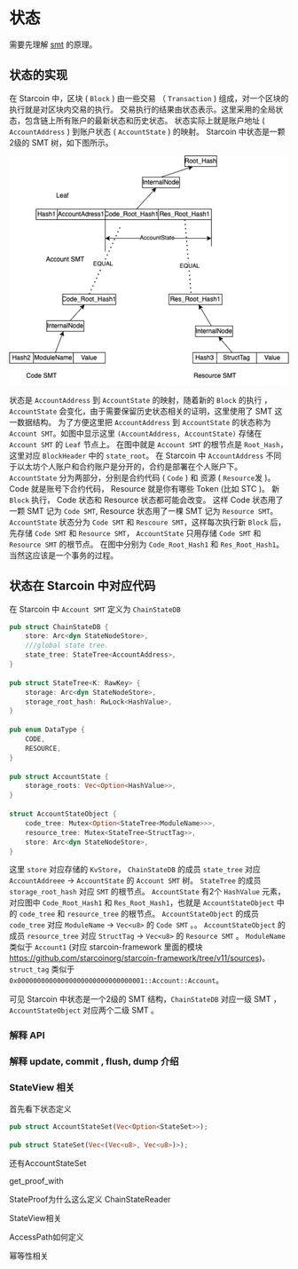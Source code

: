 # 状态

需要先理解 [smt](05-smt.md) 的原理。

## 状态的实现

在 Starcoin 中，区块 ( `Block` ) 由一些交易 （ `Transaction` ) 组成，对一个区块的执行就是对区块内交易的执行。
交易执行的结果由状态表示。这里采用的全局状态，包含链上所有账户的最新状态和历史状态。
状态实际上就是账户地址 ( `AccountAddress` ) 到账户状态 ( `AccountState` ) 的映射。
Starcoin 中状态是一颗2级的 SMT 树，如下图所示。

![two_level_state.png](../../../../../static/img/state/two_level_state.png)

状态是 `AccountAddress` 到 `AccountState` 的映射，随着新的 `Block` 的执行 ， `AccountState` 会变化，由于需要保留历史状态相关的证明，这里使用了 SMT 这一数据结构。
为了方便这里把 `AccountAddress` 到 `AccountState` 的状态称为 `Account SMT`。如图中显示这里 `(AccountAddress, AccountState)` 存储在 `Account SMT` 的 `Leaf` 节点上。
在图中就是 `Account SMT` 的根节点是 `Root_Hash`，这里对应 `BlockHeader` 中的 `state_root`。
在 Starcoin 中 `AccountAddress` 不同于以太坊个人账户和合约账户是分开的，合约是部署在个人账户下。`AccountState` 分为两部分，分别是合约代码 ( `Code` ) 和 资源 ( `Resource`发  )。
Code 就是账号下合约代码， Resource 就是你有哪些 Token (比如 STC )。
新 `Block` 执行， Code 状态和 Resource 状态都可能会改变。
这样 Code 状态用了一颗 SMT 记为 `Code SMT`, Resource 状态用了一棵 SMT 记为 `Resource SMT`。
`AccountState` 状态分为 `Code SMT` 和 `Rescoure SMT`，这样每次执行新 `Block` 后，先存储 `Code SMT` 和 `Resource SMT`， `AccountState` 只用存储 `Code SMT` 和 `Resource SMT` 的根节点。
在图中分别为 `Code_Root_Hash1` 和 `Res_Root_Hash1`。
当然这应该是一个事务的过程。

## 状态在 Starcoin 中对应代码

在 Starcoin 中 `Account SMT` 定义为 `ChainStateDB`
```rust
pub struct ChainStateDB {
    store: Arc<dyn StateNodeStore>,
    ///global state tree.
    state_tree: StateTree<AccountAddress>,
}

pub struct StateTree<K: RawKey> {
    storage: Arc<dyn StateNodeStore>,
    storage_root_hash: RwLock<HashValue>,
}

pub enum DataType {
    CODE,
    RESOURCE,
}

pub struct AccountState {
    storage_roots: Vec<Option<HashValue>>,
}

struct AccountStateObject {
    code_tree: Mutex<Option<StateTree<ModuleName>>>,
    resource_tree: Mutex<StateTree<StructTag>>,
    store: Arc<dyn StateNodeStore>,
}
```
这里 `store` 对应存储的 `KvStore`， `ChainStateDB` 的成员 `state_tree` 对应 `AccountAddreee` -> `AccountState` 的 `Account SMT` 树。
`StateTree` 的成员 `storage_root_hash` 对应 `SMT` 的根节点。
`AccountState` 有2个 `HashValue` 元素，对应图中 `Code_Root_Hash1` 和 `Res_Root_Hash1`，也就是 `AccountStateObject` 中的 `code_tree` 和 `resource_tree` 的根节点。
`AccountStateObject` 的成员 `code_tree` 对应 `ModuleName` -> `Vec<u8>` 的 `Code SMT` 。。
`AccountStateObject` 的成员 `resource_tree` 对应 `StructTag` -> `Vec<u8>` 的 `Resource SMT` 。
`ModuleName` 类似于 `Account1` (对应 starcoin-framework 里面的模块 https://github.com/starcoinorg/starcoin-framework/tree/v11/sources)。
`struct_tag` 类似于 `0x00000000000000000000000000000001::Account::Account`。

可见 Starcoin 中状态是一个2级的 SMT 结构，`ChainStateDB` 对应一级 SMT ， `AccountStateObject` 对应两个二级 SMT 。


### 解释 API

### 解释 update, commit , flush, dump 介绍


### StateView 相关



首先看下状态定义
```rust
pub struct AccountStateSet(Vec<Option<StateSet>>);

pub struct StateSet(Vec<(Vec<u8>, Vec<u8>)>);
```

还有AccountStateSet

get_proof_with

StateProof为什么这么定义
ChainStateReader

StateView相关

AccessPath如何定义

幂等性相关